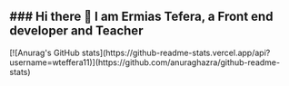 
<!-- <a href="URL_REDIRECT" target="blank"><img align="center" src="URL_TO_YOUR_IMAGE" height="100" /></a> -->
<h2> ### Hi there 👋 I am Ermias Tefera, a Front end developer and Teacher</h2>
[![Anurag's GitHub stats](https://github-readme-stats.vercel.app/api?username=wteffera11)](https://github.com/anuraghazra/github-readme-stats)
<!-- [![Ermias's GitHub stats](https://github-readme-stats.vercel.app/api?username=wteffera11)](https://github.com/wteffera11/github-readme-stats) -->


<!--
**wteffera11/wteffera11** is a ✨ _special_ ✨ repository because its `README.md` (this file) appears on your GitHub profile.

Here are some ideas to get you started:

- 🔭 I’m currently working on ...
- 🌱 I’m currently learning ...
- 👯 I’m looking to collaborate on ...
- 🤔 I’m looking for help with ...
- 💬 Ask me about ...
- 📫 How to reach me: ...
- 😄 Pronouns: ...
- ⚡ Fun fact: ...
-->
